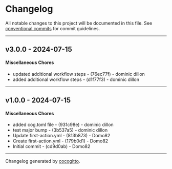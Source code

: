 # Changelog
All notable changes to this project will be documented in this file. See [conventional commits](https://www.conventionalcommits.org/) for commit guidelines.

- - -
## v3.0.0 - 2024-07-15
#### Miscellaneous Chores
- updated additional workflow steps - (76ec77f) - dominic dillon
- added additional workflow steps - (d1f77f3) - dominic dillon

- - -

## v1.0.0 - 2024-07-15
#### Miscellaneous Chores
- added cog.toml file - (931c98e) - dominic dillon
- test major bump - (3b537a5) - dominic dillon
- Update first-action.yml - (813b873) - Domo82
- Create first-action.yml - (179b0d1) - Domo82
- Initial commit - (cd9d0ab) - Domo82

- - -

Changelog generated by [cocogitto](https://github.com/cocogitto/cocogitto).